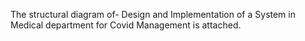The structural diagram of- Design and Implementation of a System in Medical department for Covid Management is attached.
